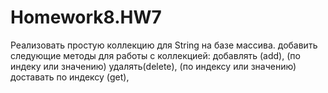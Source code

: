 # Homework8.HW7
Реализовать простую коллекцию для String на базе массива.   добавить следующие методы для работы с коллекцией:     добавлять (add), (по индеку или значению)  удалять(delete), (по индексу или значению)  доставать по индексу (get), 
